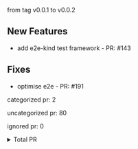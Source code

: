from tag v0.0.1 to v0.0.2

## New Features

- add e2e-kind test framework - PR: #143

## Fixes

- optimise e2e - PR: #191



categorized pr: 2

uncategorized pr: 80

ignored pr: 0

<details>
<summary>Total PR</summary>

https://github.com/spidernet-io/spiderpool/compare/v0.0.1...v0.0.2
</details>